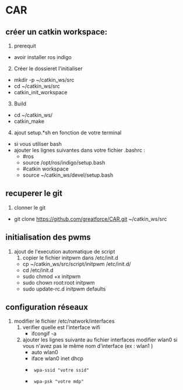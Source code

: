 # CAR

## créer un catkin workspace:
1. prerequit 
 * avoir installer ros indigo
2. Créer le dossieret l'initialiser
 * mkdir -p ~/catkin_ws/src
 * cd ~/catkin_ws/src
 * catkin_init_workspace
3. Build 
 * cd ~/catkin_ws/
 * catkin_make
4. ajout setup.*sh en fonction de votre terminal
 * si vous utiliser bash
 * ajouter les lignes suivantes dans votre fichier .bashrc : 
    * #ros
    * source /opt/ros/indigo/setup.bash
    * #catkin workspace
    * source ~/catkin_ws/devel/setup.bash
 
## recuperer le git 
 1. clonner le git
  * git clone https://github.com/greatforce/CAR.git ~/catkin_ws/src
 
## initialisation des pwms
   1. ajout de l'execution automatique de script 
      1. copier le fichier initpwm dans /etc/init.d
      * cp ~/catkin_ws/src/script/initpwm /etc/init.d/
      * cd /etc/init.d
      * sudo chmod +x initpwm
      * sudo chown root:root initpwm
      * sudo update-rc.d initpwm defaults
 
## configuration réseaux
   1. modifier le fichier /etc/natwork/interfaces
      1. verifier quelle est l'interface wifi
         * ifcongif -a
      2. ajouter les lignes suivante au fichier interfaces modifier wlan0 si vous n'avez pas le même nom d'interface (ex : wlan1 )
         * auto wlan0
         * iface wlan0 inet dhcp
         *      wpa-ssid "votre ssid"
         *      wpa-psk "votre mdp"
  
